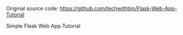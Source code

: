 Original source code:
https://github.com/techwithtim/Flask-Web-App-Tutorial

Simple Flask Web App Tutorial
